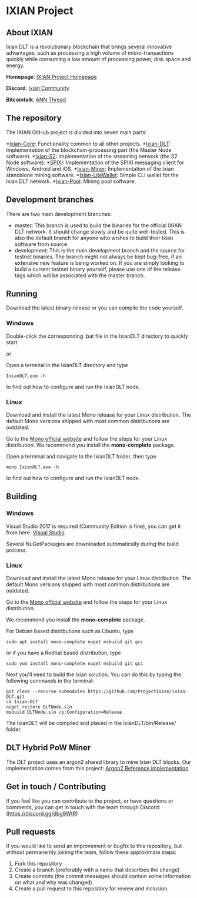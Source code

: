 # IXIAN Project

## About IXIAN

Ixian DLT is a revolutionary blockchain that brings several innovative advantages, such as processing a high volume of micro-transactions quickly while consuming a low amount of processing power, disk space and energy. 

**Homepage**: [IXIAN Project Homepage](https://www.ixian.io "IXIAN")

**Discord**: [Ixian Community](https://discord.gg/P493UN9)

**Bitcointalk**: [ANN Thread](https://bitcointalk.org/index.php?topic=4631942.0)

## The repository

The IXIAN GitHub project is divided into seven main parts:

*[Ixian-Core](https://github.com/ProjectIxian/Ixian-Core): Functionality common to all other projects.
*[Ixian-DLT](https://github.com/ProjectIxian/Ixian-DLT): Implementation of the blockchain-processing part (the Master Node software).
*[Ixian-S2](https://github.com/ProjectIxian/Ixian-S2): Implementation of the streaming network (the S2 Node software).
*[SPIXI](https://github.com/ProjectIxian/SPIXI): Implementation of the SPIXI messaging client for Windows, Android and iOS.
*[Ixian-Miner](https://github.com/ProjectIxian/Ixian-Miner): Implementation of the Ixian standalone mining software.
*[Ixian-LiteWallet](https://github.com/ProjectIxian/Ixian-LiteWallet): Simple CLI wallet for the Ixian DLT network.
*[Ixian-Pool](https://github.com/ProjectIxian/Ixian-Pool): Mining pool software.

## Development branches

There are two main development branches:
* master: This branch is used to build the binaries for the official IXIAN DLT network. It should change slowly and be quite well-tested. This is also the default branch for anyone who wishes to build their Ixian software from source.
* development: This is the main development branch and the source for testnet binaries. The branch might not always be kept bug-free, if an extensive new feature is being worked on. If you are simply looking to build a current testnet binary yourself, please use one of the release tags which will be associated with the master branch.

## Running
Download the latest binary release or you can compile the code yourself.
### Windows
Double-click the corresponding .bat file in the IxianDLT directory to quickly start.

or

Open a terminal in the IxianDLT directory and type
```
IxianDLT.exe -h
```
to find out how to configure and run the IxianDLT node.

### Linux
Download and install the latest Mono release for your Linux distribution. The default Mono versions shipped with most common distributions are outdated.

Go to the [Mono official website](https://www.mono-project.com/download/stable/#download-lin) and follow the steps for your Linux distribution.
We recommend you install the **mono-complete** package.

Open a terminal and navigate to the IxianDLT folder, then type
```
mono IxianDLT.exe -h
```
to find out how to configure and run the IxianDLT node.

## Building
### Windows
Visual Studio 2017 is required (Community Edition is fine), you can get it from here: [Visual Studio](https://visualstudio.microsoft.com/)

Several NuGetPackages are downloaded automatically during the build process.

### Linux
Download and install the latest Mono release for your Linux distribution. The default Mono versions shipped with most common distributions are outdated.

Go to the [Mono official website](https://www.mono-project.com/download/stable/#download-lin) and follow the steps for your Linux distribution.

We recommend you install the **mono-complete** package.

For Debian based distributions such as Ubuntu, type
```
sudo apt install mono-complete nuget msbuild git gcc
```
or if you have a Redhat based distribution, type
```
sudo yum install mono-complete nuget msbuild git gcc
```

Next you'll need to build the Ixian solution. You can do this by typing the following commands in the terminal:
```
git clone --recurse-submodules https://github.com/ProjectIxian/Ixian-DLT.git
cd Ixian-DLT
nuget restore DLTNode.sln
msbuild DLTNode.sln /p:Configuration=Release
```
The IxianDLT will be compiled and placed in the IxianDLT/bin/Release/ folder.

## DLT Hybrid PoW Miner

The DLT project uses an argon2 shared library to mine Ixian DLT blocks. Our implementation comes from this project: [Argon2 Reference implementation](https://github.com/P-H-C/phc-winner-argon2)

## Get in touch / Contributing

If you feel like you can contribute to the project, or have questions or comments, you can get in touch with the team through Discord: (https://discord.gg/dbg9WtR)

## Pull requests

If you would like to send an improvement or bugfix to this repository, but without permanently joining the team, follow these approximate steps:

1. Fork this repository
2. Create a branch (preferably with a name that describes the change)
3. Create commits (the commit messages should contain some information on what and why was changed)
4. Create a pull request to this repository for review and inclusion.
